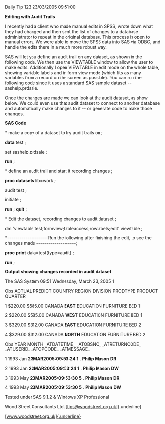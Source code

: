 Daily Tip 123 23/03/2005 09:51:00

**Editing with Audit Trails**

I recently had a client who made manual edits in SPSS, wrote down what
they had changed and then sent the list of changes to a database
administrator to repeat in the original database. This process is open
to manual errors. We were able to move the SPSS data into SAS via ODBC,
and handle the edits there in a much more robust way.

SAS will let you define an audit trail on any dataset, as shown in the
following code. We then use the VIEWTABLE window to allow the user to
make edits. Additionally I open VIEWTABLE in edit mode on the whole
table, showing variable labels and in form view mode (which fits as many
variables from a record on the screen as possible). You can run the
following code since it uses a standard SAS sample dataset --
sashelp.prdsale.

Once the changes are made we can look at the audit dataset, as show
below. We could even use that audit dataset to connect to another
database and automatically make changes to it -- or generate code to
make those changes.

**SAS Code**

\* make a copy of a dataset to try audit trails on ;

**data** test ;

set sashelp.prdsale ;

**run** ;

\* define an audit trail and start it recording changes ;

**proc** **datasets** lib=work ;

audit test ;

initiate ;

**run** ; **quit** ;

\* Edit the dataset, recording changes to audit dataset ;

dm \'viewtable test;formview;tableaccess;rowlabels;edit\' viewtable ;

\*\-\-\-\-\-\-\-\-\-\-\-\-\-\-\-\-\-\-\-- Run the following after
finishing the edit, to see the changes made
\-\-\-\-\-\-\-\-\-\-\-\-\-\-\-\-\-\-\--;

**proc** **print** data=test(type=audit) ;

**run** ;

**Output showing changes recorded in audit dataset**

The SAS System 09:51 Wednesday, March 23, 2005 1

Obs ACTUAL PREDICT COUNTRY REGION DIVISION PRODTYPE PRODUCT QUARTER

1 \$220.00 \$585.00 CANADA **EAST** EDUCATION FURNITURE BED 1

2 \$220.00 \$585.00 CANADA **WEST** EDUCATION FURNITURE BED 1

3 \$329.00 \$312.00 CANADA **EAST** EDUCATION FURNITURE BED 2

4 \$329.00 \$312.00 CANADA **NORTH** EDUCATION FURNITURE BED 2

Obs YEAR MONTH \_ATDATETIME\_ \_ATOBSNO\_ \_ATRETURNCODE\_ \_ATUSERID\_
\_ATOPCODE\_ \_ATMESSAGE\_

1 1993 Jan **23MAR2005:09:53:24 1** . **Philip Mason** **DR**

2 1993 Jan **23MAR2005:09:53:24 1** . **Philip Mason** **DW**

3 1993 May **23MAR2005:09:53:30 5** . **Philip Mason** **DR**

4 1993 May **23MAR2005:09:53:30 5** . **Philip Mason** **DW**

Tested under SAS 9.1.2 & Windows XP Professional

Wood Street Consultants Ltd. [tips@woodstreet.org.uk]{.underline}

[www.woodstreet.org.uk]{.underline}
